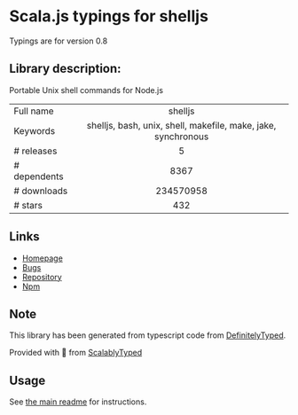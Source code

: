 
# Scala.js typings for shelljs

Typings are for version 0.8

## Library description:
Portable Unix shell commands for Node.js

|                    |                 |
| ------------------ | :-------------: |
| Full name          | shelljs |
| Keywords           | shelljs, bash, unix, shell, makefile, make, jake, synchronous |
| # releases         | 5 |
| # dependents       | 8367 |
| # downloads        | 234570958 |
| # stars            | 432 |

## Links
- [Homepage](http://github.com/shelljs/shelljs)
- [Bugs](https://github.com/shelljs/shelljs/issues)
- [Repository](https://github.com/shelljs/shelljs)
- [Npm](https://www.npmjs.com/package/shelljs)
    


## Note
This library has been generated from typescript code from [DefinitelyTyped](https://definitelytyped.org).

Provided with :purple_heart: from [ScalablyTyped](https://github.com/oyvindberg/ScalablyTyped)

## Usage
See [the main readme](../../readme.md) for instructions.


